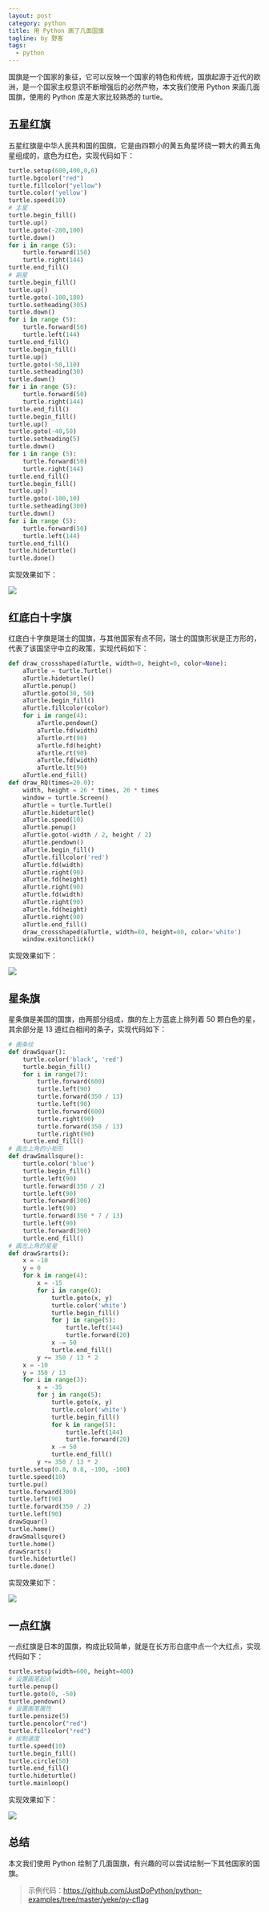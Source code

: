 ```yaml
---
layout: post
category: python
title: 用 Python 画了几面国旗
tagline: by 野客
tags:
  - python
---
```


国旗是一个国家的象征，它可以反映一个国家的特色和传统，国旗起源于近代的欧洲，是一个国家主权意识不断增强后的必然产物，本文我们使用 Python 来画几面国旗，使用的 Python 库是大家比较熟悉的 turtle。

<!--more-->

## 五星红旗

五星红旗是中华人民共和国的国旗，它是由四颗小的黄五角星环绕一颗大的黄五角星组成的，底色为红色，实现代码如下：

```python
turtle.setup(600,400,0,0)
turtle.bgcolor("red")
turtle.fillcolor("yellow")
turtle.color('yellow')
turtle.speed(10)
# 主星
turtle.begin_fill()
turtle.up()
turtle.goto(-280,100)
turtle.down()
for i in range (5):
    turtle.forward(150)
    turtle.right(144)
turtle.end_fill()
# 副星
turtle.begin_fill()
turtle.up()
turtle.goto(-100,180)
turtle.setheading(305)
turtle.down()
for i in range (5):
    turtle.forward(50)
    turtle.left(144)
turtle.end_fill()
turtle.begin_fill()
turtle.up()
turtle.goto(-50,110)
turtle.setheading(30)
turtle.down()
for i in range (5):
    turtle.forward(50)
    turtle.right(144)
turtle.end_fill()
turtle.begin_fill()
turtle.up()
turtle.goto(-40,50)
turtle.setheading(5)
turtle.down()
for i in range (5):
    turtle.forward(50)
    turtle.right(144)
turtle.end_fill()
turtle.begin_fill()
turtle.up()
turtle.goto(-100,10)
turtle.setheading(300)
turtle.down()
for i in range (5):
    turtle.forward(50)
    turtle.left(144)
turtle.end_fill()
turtle.hideturtle()
turtle.done()
```

实现效果如下：

![](http://www.justdopython.com/assets/images/2021/01/flag/1.PNG)

## 红底白十字旗

红底白十字旗是瑞士的国旗，与其他国家有点不同，瑞士的国旗形状是正方形的，代表了该国坚守中立的政策，实现代码如下：

```python
def draw_crossshaped(aTurtle, width=0, height=0, color=None):
    aTurtle = turtle.Turtle()
    aTurtle.hideturtle()
    aTurtle.penup()
    aTurtle.goto(30, 50)
    aTurtle.begin_fill()
    aTurtle.fillcolor(color)
    for i in range(4):
        aTurtle.pendown()
        aTurtle.fd(width)
        aTurtle.rt(90)
        aTurtle.fd(height)
        aTurtle.rt(90)
        aTurtle.fd(width)
        aTurtle.lt(90)
    aTurtle.end_fill()
def draw_RQ(times=20.0):
    width, height = 26 * times, 26 * times
    window = turtle.Screen()
    aTurtle = turtle.Turtle()
    aTurtle.hideturtle()
    aTurtle.speed(10)
    aTurtle.penup()
    aTurtle.goto(-width / 2, height / 2)
    aTurtle.pendown()
    aTurtle.begin_fill()
    aTurtle.fillcolor('red')
    aTurtle.fd(width)
    aTurtle.right(90)
    aTurtle.fd(height)
    aTurtle.right(90)
    aTurtle.fd(width)
    aTurtle.right(90)
    aTurtle.fd(height)
    aTurtle.right(90)
    aTurtle.end_fill()
    draw_crossshaped(aTurtle, width=80, height=80, color='white')
    window.exitonclick()
```

实现效果如下：

![](http://www.justdopython.com/assets/images/2021/01/flag/2.PNG)

## 星条旗

星条旗是美国的国旗，由两部分组成，旗的左上方蓝底上排列着 50 颗白色的星，其余部分是 13 道红白相间的条子，实现代码如下：

```python
# 画条纹
def drawSquar():
    turtle.color('black', 'red')
    turtle.begin_fill()
    for i in range(7):
        turtle.forward(600)
        turtle.left(90)
        turtle.forward(350 / 13)
        turtle.left(90)
        turtle.forward(600)
        turtle.right(90)
        turtle.forward(350 / 13)
        turtle.right(90)
    turtle.end_fill()
# 画左上角的小矩形
def drawSmallsqure():
    turtle.color('blue')
    turtle.begin_fill()
    turtle.left(90)
    turtle.forward(350 / 2)
    turtle.left(90)
    turtle.forward(300)
    turtle.left(90)
    turtle.forward(350 * 7 / 13)
    turtle.left(90)
    turtle.forward(300)
    turtle.end_fill()
# 画左上角的星星
def drawSrarts():
    x = -10
    y = 0
    for k in range(4):
        x = -15
        for i in range(6):
            turtle.goto(x, y)
            turtle.color('white')
            turtle.begin_fill()
            for j in range(5):
                turtle.left(144)
                turtle.forward(20)
            x -= 50
            turtle.end_fill()
        y += 350 / 13 * 2
    x = -10
    y = 350 / 13
    for i in range(3):
        x = -35
        for j in range(5):
            turtle.goto(x, y)
            turtle.color('white')
            turtle.begin_fill()
            for k in range(5):
                turtle.left(144)
                turtle.forward(20)
            x -= 50
            turtle.end_fill()
        y += 350 / 13 * 2
turtle.setup(0.8, 0.8, -100, -100)
turtle.speed(10)
turtle.pu()
turtle.forward(300)
turtle.left(90)
turtle.forward(350 / 2)
turtle.left(90)
drawSquar()
turtle.home()
drawSmallsqure()
turtle.home()
drawSrarts()
turtle.hideturtle()
turtle.done()
```

实现效果如下：

![](http://www.justdopython.com/assets/images/2021/01/flag/3.PNG)

## 一点红旗

一点红旗是日本的国旗，构成比较简单，就是在长方形白底中点一个大红点，实现代码如下：

```python
turtle.setup(width=600, height=400)
# 设置画笔起点
turtle.penup()
turtle.goto(0, -50)
turtle.pendown()
# 设置画笔属性
turtle.pensize(5)
turtle.pencolor("red")
turtle.fillcolor("red")
# 绘制速度
turtle.speed(10)
turtle.begin_fill()
turtle.circle(50)
turtle.end_fill()
turtle.hideturtle()
turtle.mainloop()
```

实现效果如下：

![](http://www.justdopython.com/assets/images/2021/01/flag/4.PNG)

## 总结

本文我们使用 Python 绘制了几面国旗，有兴趣的可以尝试绘制一下其他国家的国旗。

> 示例代码：<https://github.com/JustDoPython/python-examples/tree/master/yeke/py-cflag>